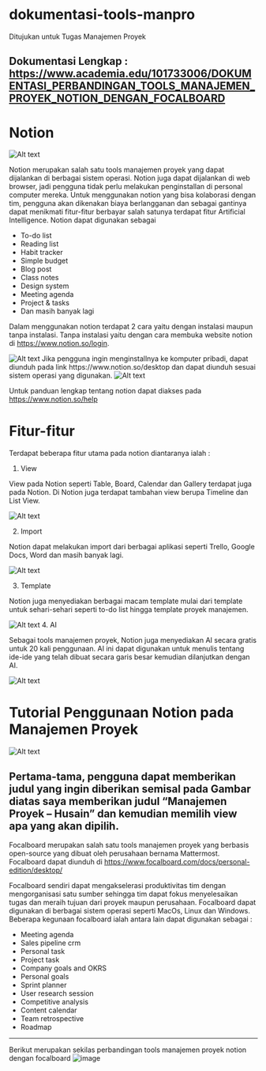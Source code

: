 # dokumentasi-tools-manpro
Ditujukan untuk Tugas Manajemen Proyek

Dokumentasi Lengkap : https://www.academia.edu/101733006/DOKUMENTASI_PERBANDINGAN_TOOLS_MANAJEMEN_PROYEK_NOTION_DENGAN_FOCALBOARD
-----
# Notion
<img src="Notion/Picture1.png" alt="Alt text" title="Optional title">

Notion merupakan  salah satu tools manajemen proyek yang dapat dijalankan di berbagai sistem operasi. Notion juga dapat dijalankan di web browser, jadi pengguna tidak perlu melakukan penginstallan di personal computer mereka. Untuk menggunakan notion yang bisa kolaborasi dengan tim, pengguna akan dikenakan biaya berlangganan dan sebagai gantinya dapat menikmati fitur-fitur berbayar salah satunya terdapat fitur Artificial Intelligence. Notion dapat digunakan sebagai
- To-do list
- Reading list
- Habit tracker
- Simple budget
- Blog post
- Class notes
- Design system
- Meeting agenda
- Project & tasks
- Dan masih banyak lagi

Dalam menggunakan notion terdapat 2 cara yaitu dengan instalasi maupun tanpa instalasi. Tanpa instalasi yaitu dengan cara membuka website notion di https://www.notion.so/login. 

<img src="Notion/Picture2.png" alt="Alt text" title="Optional title">
Jika pengguna ingin menginstallnya ke komputer pribadi, dapat diunduh pada link https://www.notion.so/desktop   dan dapat diunduh sesuai sistem operasi yang digunakan.

<img src="Notion/Picture3.png" alt="Alt text" title="Optional title">

Untuk panduan lengkap tentang notion dapat diakses pada https://www.notion.so/help

# Fitur-fitur
Terdapat beberapa fitur utama pada notion diantaranya ialah :
1. View

View pada Notion seperti Table, Board, Calendar dan Gallery terdapat juga pada Notion. Di Notion juga terdapat tambahan view berupa Timeline dan List View.

<img src="Notion/Picture4.png" alt="Alt text" title="Optional title">

2. Import

Notion dapat melakukan import dari berbagai aplikasi seperti Trello, Google Docs, Word dan masih banyak lagi.

<img src="Notion/Picture5.png" alt="Alt text" title="Optional title">

3. Template

Notion juga menyediakan berbagai macam template mulai dari template untuk sehari-sehari seperti to-do list hingga template proyek manajemen.

<img src="Notion/Picture6.png" alt="Alt text" title="Optional title">
4. AI

Sebagai tools manajemen proyek, Notion juga menyediakan AI secara gratis untuk 20 kali penggunaan. AI ini dapat digunakan untuk menulis tentang ide-ide yang telah dibuat secara garis besar kemudian dilanjutkan dengan AI.

<img src="Notion/Picture7.png" alt="Alt text" title="Optional title">

# Tutorial Penggunaan Notion pada Manajemen Proyek

<img src="Notion/Picture8.png" alt="Alt text" title="Optional title">

Pertama-tama, pengguna dapat memberikan judul yang ingin diberikan semisal pada Gambar diatas saya memberikan judul “Manajemen Proyek – Husain” dan kemudian memilih view apa yang akan dipilih.
-----

Focalboard merupakan salah satu tools manajemen proyek yang berbasis open-source yang dibuat oleh perusahaan bernama Mattermost. Focalboard dapat diunduh di https://www.focalboard.com/docs/personal-edition/desktop/

Focalboard sendiri dapat mengakselerasi produktivitas tim dengan mengorganisasi satu sumber sehingga tim dapat fokus menyelesaikan tugas dan meraih tujuan dari proyek maupun perusahaan. Focalboard dapat digunakan di berbagai sistem operasi seperti MacOs, Linux dan Windows. Beberapa kegunaan focalboard ialah antara lain dapat digunakan sebagai :
-	Meeting agenda
-	Sales pipeline crm
-	Personal task
-	Project task
-	Company goals and OKRS
-	Personal goals
-	Sprint planner
-	User research session
-	Competitive analysis
-	Content calendar
-	Team retrospective
-	Roadmap

-----

Berikut merupakan sekilas perbandingan tools manajemen proyek notion dengan focalboard
![image](https://github.com/opickbintang19/dokumentasi-focalboard/assets/54672222/f53d57b4-a34b-49a0-b5f5-4e12a3337c31)






